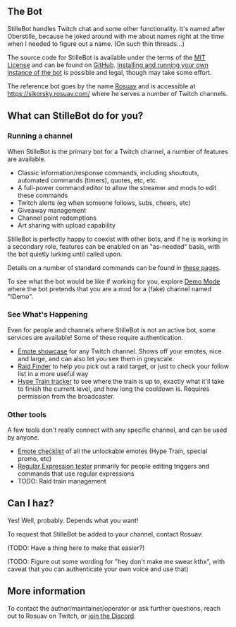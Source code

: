 <link rel="stylesheet" href="httpstatic/stillebot.css">

## The Bot

StilleBot handles Twitch chat and some other functionality. It's named after
Oberstille, because he joked around with me about names right at the time when
I needed to figure out a name. (On such thin threads...)

The source code for StilleBot is available under the terms of the [MIT License](LICENSE)
and can be found on [GitHub](https://github.com/rosuav/stillebot). [Installing and running
your own instance of the bot](INSTALL) is possible and legal, though may take some effort.

The reference bot goes by the name [Rosuav](https://twitch.tv/rosuav) and is accessible at
https://sikorsky.rosuav.com/ where he serves a number of Twitch channels.

## What can StilleBot do for you?

### Running a channel

When StilleBot is the primary bot for a Twitch channel, a number of features are available.

* Classic information/response commands, including shoutouts, automated commands (timers),
  quotes, etc, etc.
* A full-power command editor to allow the streamer and mods to edit these commands
* Twitch alerts (eg when someone follows, subs, cheers, etc)
* Giveaway management
* Channel point redemptions
* Art sharing with upload capability

StilleBot is perfectly happy to coexist with other bots, and if he is working in a
secondary role, features can be enabled on an "as-needed" basis, with the bot quietly
lurking until called upon.

Details on a number of standard commands can be found in [these pages](https://rosuav.github.io/StilleBot/commands/).

To see what the bot would be like if working for you, explore [Demo Mode](https://sikorsky.rosuav.com/channels/demo/)
where the bot pretends that you are a mod for a (fake) channel named "!Demo".

### See What's Happening

Even for people and channels where StilleBot is not an active bot, some services are
available! Some of these require authentication.

* [Emote showcase](https://sikorsky.rosuav.com/emotes?broadcaster=rosuav) for any
  Twitch channel. Shows off your emotes, nice and large, and can also let you see them
  in greyscale.
* [Raid Finder](https://sikorsky.rosuav.com/raidfinder) to help you pick out a raid
  target, or just to check your follow list in a more useful way
* [Hype Train tracker](https://sikorsky.rosuav.com/hypetrain) to see where the train is
  up to, exactly what it'll take to finish the current level, and how long the cooldown
  is. Requires permission from the broadcaster.

### Other tools

A few tools don't really connect with any specific channel, and can be used by anyone.

* [Emote checklist](https://sikorsky.rosuav.com/checklist) of all the unlockable emotes
  (Hype Train, special promo, etc)
* [Regular Expression tester](https://sikorsky.rosuav.com/regexp) primarily for people
  editing triggers and commands that use regular expressions
* TODO: Raid train management

## Can I haz?

Yes! Well, probably. Depends what you want!

To request that StilleBot be added to your channel, contact Rosuav.

(TODO: Have a thing here to make that easier?)

(TODO: Figure out some wording for "hey don't make me swear kthx", with caveat that
you can authenticate your own voice and use that)

## More information

To contact the author/maintainer/operator or ask further questions, reach out to
Rosuav on Twitch, or [join the Discord](https://discord.gg/dbw4KYE).
